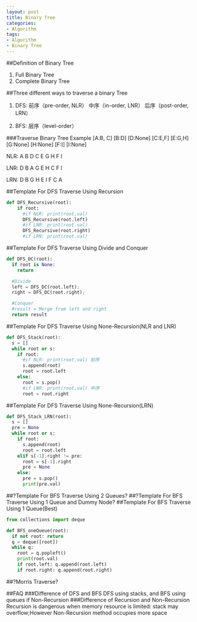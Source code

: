 ```yaml
---
layout: post
title: Binary Tree
categories:
- Algorithm
tags:
- Algorithm
- Binary Tree
---
```


##Definition of Binary Tree
1. Full Binary Tree
2. Complete Binary Tree

##Three different ways to traverse a binary Tree
1. DFS:
前序（pre-order, NLR）
中序（in-order, LNR）
后序（post-order, LRN）

2. BFS:
层序（level-order）

###Traverse Binary Tree Example
[A:B, C]
[B:D]
[D:None]
[C:E,F]
[E:G,H]
[G:None]
[H:None]
[F:I]
[I:None]


NLR: A B D C E G H F I

LNR: D B A G E H C F I

LRN: D B G H E I F C A


##Template For DFS Traverse Using Recursion
```py
def DFS_Recursive(root):
    if root:
      #if NLR: print(root.val)
      DFS_Recursive(root.left)
      #if LNR: print(root.val)
      DFS_Recursive(root.right)
      #if LRN: print(root.val)
```

##Template For DFS Traverse Using Divide and Conquer
```py
def DFS_DC(root):
  if root is None:
    return

  #Divide
  left = DFS_DC(root.left);
  right = DFS_DC(root.right);

  #Conquer
  #result = Merge from left and right
  return result
```

##Template For DFS Traverse Using None-Recursion(NLR and LNR)

```py
def DFS_Stack(root):
  s = []
  while root or s:
    if root:
      #if NLR: print(root.val) 前序
      s.append(root)
      root = root.left
    else:
      root = s.pop()
      #if LNR: print(root.val) 中序
      root = root.right
```
##Template For DFS Traverse Using None-Recursion(LRN)
```py
def DFS_Stack_LRN(root):
  s = []
  pre = None
  while root or s:
    if root:
      s.append(root)
      root = root.left
    elif s[-1].right != pre:
      root = s[-1].right
      pre = None
    else:
      pre = s.pop()
      print(pre.val)
```

##?Template For BFS Traverse Using 2 Queues?
##?Template For BFS Traverse Using 1 Queue and Dummy Node?
##Template For BFS Traverse Using 1 Queue(Best)

```py
from collections import deque

def BFS_oneQueue(root):
  if not root: return
  q = deque([root])
  while q:
    root = q.popleft()
    print(root.val)
    if root.left: q.append(root.left)
    if root.right: q.append(root.right)
```

##?Morris Traverse?

##FAQ
###Difference of DFS and BFS
DFS using stacks, and BFS using queues if Non-Recursion
###Difference of Recursion and Non-Recursion
Recursion is dangerous when memory resource is limited: stack may overflow;However Non-Recursion method occupies more space
